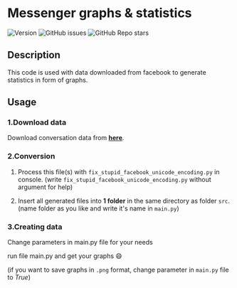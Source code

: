 # Messenger graphs & statistics

![Version](https://img.shields.io/badge/python-3.9-blue)
![GitHub issues](https://img.shields.io/github/issues/Byczax/messenger_graphs_statistics)
![GitHub Repo stars](https://img.shields.io/github/stars/Byczax/messenger_graphs_statistics?style=social)

## Description

This code is used with data downloaded from facebook to generate statistics in form of graphs.

## Usage

### 1.Download data

Download conversation data from [**here**](https://www.facebook.com/dyi/?referrer=yfi_settings).

### 2.Conversion

1. Process this file(s) with `fix_stupid_facebook_unicode_encoding.py` in console.
(write `fix_stupid_facebook_unicode_encoding.py` without argument for help)

2. Insert all generated files into **1 folder** in the same directory as folder `src`. (name folder as you like and write it's name in `main.py`)

### 3.Creating data

Change parameters in main.py file for your needs

run file main.py and get your graphs :smile:

(if you want to save graphs in `.png` format, change parameter in `main.py` file to *True*)

